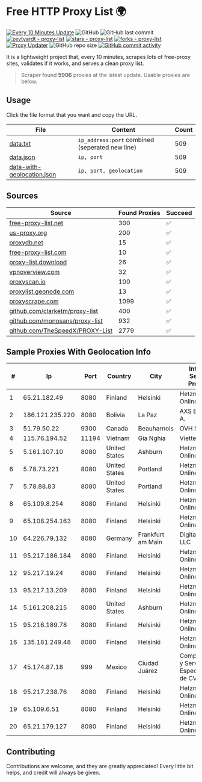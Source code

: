 
# Free HTTP Proxy List 🌍

[![Every 10 Minutes Update](https://github.com/mertguvencli/http-proxy-list/actions/workflows/main.yml/badge.svg?branch=main)](https://github.com/mertguvencli/http-proxy-list/actions/workflows/main.yml)
![GitHub](https://img.shields.io/github/license/mertguvencli/http-proxy-list)
![GitHub last commit](https://img.shields.io/github/last-commit/mertguvencli/http-proxy-list)
[![zevtyardt - proxy-list](https://img.shields.io/static/v1?label=zevtyardt&message=proxy-list&color=blue&logo=github)](https://github.com/zevtyardt/proxy-list "Go to GitHub repo")
[![stars - proxy-list](https://img.shields.io/github/stars/zevtyardt/proxy-list?style=social)](https://github.com/zevtyardt/proxy-list)
[![forks - proxy-list](https://img.shields.io/github/forks/zevtyardt/proxy-list?style=social)](https://github.com/zevtyardt/proxy-list)
[![Proxy Updater](https://github.com/zevtyardt/proxy-list/workflows/Proxy%20Updater/badge.svg)](https://github.com/zevtyardt/proxy-list/actions?query=workflow:"Proxy+Updater")
![GitHub repo size](https://img.shields.io/github/repo-size/zevtyardt/proxy-list)
[![GitHub commit activity](https://img.shields.io/github/commit-activity/m/zevtyardt/proxy-list?logo=commits)](https://github.com/zevtyardt/proxy-list/commits/main)

It is a lightweight project that, every 10 minutes, scrapes lots of free-proxy sites, validates if it works, and serves a clean proxy list.

> Scraper found **5906** proxies at the latest update. Usable proxies are below.

## Usage

Click the file format that you want and copy the URL.

|File|Content|Count|
|----|-------|-----|
|[data.txt](https://raw.githubusercontent.com/mertguvencli/http-proxy-list/main/proxy-list/data.txt)|`ip_address:port` combined (seperated new line)|509|
|[data.json](https://raw.githubusercontent.com/mertguvencli/http-proxy-list/main/proxy-list/data.json)|`ip, port`|509|
|[data-with-geolocation.json](https://raw.githubusercontent.com/mertguvencli/http-proxy-list/main/proxy-list/data-with-geolocation.json)|`ip, port, geolocation`|509|

## Sources

|Source|Found Proxies|Succeed|
|------|-------------|-------|
|[free-proxy-list.net](https://free-proxy-list.net)|300|✅|
|[us-proxy.org](https://www.us-proxy.org)|200|✅|
|[proxydb.net](http://proxydb.net)|15|✅|
|[free-proxy-list.com](https://free-proxy-list.com/?page=&port=&type%5B%5D=http&type%5B%5D=https&up_time=0&search=Search)|10|✅|
|[proxy-list.download](https://www.proxy-list.download/HTTP)|26|✅|
|[vpnoverview.com](https://vpnoverview.com/privacy/anonymous-browsing/free-proxy-servers)|32|✅|
|[proxyscan.io](https://www.proxyscan.io)|100|✅|
|[proxylist.geonode.com](https://proxylist.geonode.com/api/proxy-list?limit=300&page=1&sort_by=lastChecked&sort_type=desc&protocols=http,https)|13|✅|
|[proxyscrape.com](https://api.proxyscrape.com/v2/?request=displayproxies&protocol=http&timeout=10000&country=all&ssl=all&anonymity=all)|1099|✅|
|[github.com/clarketm/proxy-list](https://raw.githubusercontent.com/clarketm/proxy-list/master/proxy-list-raw.txt)|400|✅|
|[github.com/monosans/proxy-list](https://raw.githubusercontent.com/monosans/proxy-list/main/proxies/http.txt)|932|✅|
|[github.com/TheSpeedX/PROXY-List](https://raw.githubusercontent.com/TheSpeedX/PROXY-List/master/http.txt)|2779|✅|


## Sample Proxies With Geolocation Info

|#|Ip|Port|Country|City|Internet Service Provider|
|-|--|----|-------|----|-------------------------|
|1|65.21.182.49|8080|Finland|Helsinki|Hetzner Online GmbH|
|2|186.121.235.220|8080|Bolivia|La Paz|AXS Bolivia S. A.|
|3|51.79.50.22|9300|Canada|Beauharnois|OVH SAS|
|4|115.76.194.52|11194|Vietnam|Gia Nghia|Viettel Group|
|5|5.161.107.10|8080|United States|Ashburn|Hetzner Online GmbH|
|6|5.78.73.221|8080|United States|Portland|Hetzner Online GmbH|
|7|5.78.88.83|8080|United States|Portland|Hetzner Online GmbH|
|8|65.109.8.254|8080|Finland|Helsinki|Hetzner Online GmbH|
|9|65.108.254.163|8080|Finland|Helsinki|Hetzner Online GmbH|
|10|64.226.79.132|8080|Germany|Frankfurt am Main|DigitalOcean, LLC|
|11|95.217.186.184|8080|Finland|Helsinki|Hetzner Online GmbH|
|12|95.217.19.24|8080|Finland|Helsinki|Hetzner Online GmbH|
|13|95.217.13.209|8080|Finland|Helsinki|Hetzner Online GmbH|
|14|5.161.208.215|8080|United States|Ashburn|Hetzner Online GmbH|
|15|95.216.189.78|8080|Finland|Helsinki|Hetzner Online GmbH|
|16|135.181.249.48|8080|Finland|Helsinki|Hetzner Online GmbH|
|17|45.174.87.18|999|Mexico|Ciudad Juárez|Computadoras y Servicios Especiales SA de CV|
|18|95.217.238.76|8080|Finland|Helsinki|Hetzner Online GmbH|
|19|65.109.6.51|8080|Finland|Helsinki|Hetzner Online GmbH|
|20|65.21.179.127|8080|Finland|Helsinki|Hetzner Online GmbH|



## Contributing

Contributions are welcome, and they are greatly appreciated! Every
little bit helps, and credit will always be given.

